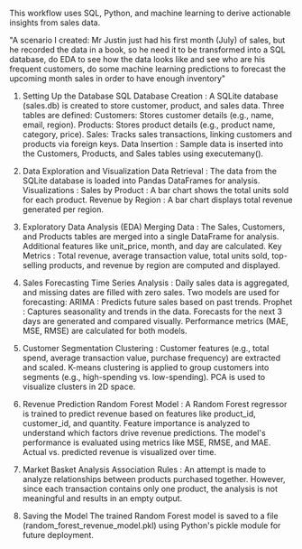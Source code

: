 This workflow uses SQL, Python, and machine learning to derive actionable insights from sales data.

"A scenario I created: Mr Justin just had his first month (July) of sales, but he recorded the data in a book, so he need it to be transformed into a SQL database, do EDA to see how the data looks like and see who are his frequent customers, do some machine learning predictions to forecast the upcoming month sales in order to have enough inventory"



1. Setting Up the Database
SQL Database Creation :
A SQLite database (sales.db) is created to store customer, product, and sales data.
Three tables are defined:
Customers: Stores customer details (e.g., name, email, region).
Products: Stores product details (e.g., product name, category, price).
Sales: Tracks sales transactions, linking customers and products via foreign keys.
Data Insertion :
Sample data is inserted into the Customers, Products, and Sales tables using executemany().

2. Data Exploration and Visualization
Data Retrieval :
The data from the SQLite database is loaded into Pandas DataFrames for analysis.
Visualizations :
Sales by Product : A bar chart shows the total units sold for each product.
Revenue by Region : A bar chart displays total revenue generated per region.

3. Exploratory Data Analysis (EDA)
Merging Data :
The Sales, Customers, and Products tables are merged into a single DataFrame for analysis.
Additional features like unit_price, month, and day are calculated.
Key Metrics :
Total revenue, average transaction value, total units sold, top-selling products, and revenue by region are computed and displayed.

4. Sales Forecasting
Time Series Analysis :
Daily sales data is aggregated, and missing dates are filled with zero sales.
Two models are used for forecasting:
ARIMA : Predicts future sales based on past trends.
Prophet : Captures seasonality and trends in the data.
Forecasts for the next 3 days are generated and compared visually.
Performance metrics (MAE, MSE, RMSE) are calculated for both models.

5. Customer Segmentation
Clustering :
Customer features (e.g., total spend, average transaction value, purchase frequency) are extracted and scaled.
K-means clustering is applied to group customers into segments (e.g., high-spending vs. low-spending).
PCA is used to visualize clusters in 2D space.

6. Revenue Prediction
Random Forest Model :
A Random Forest regressor is trained to predict revenue based on features like product_id, customer_id, and quantity.
Feature importance is analyzed to understand which factors drive revenue predictions.
The model's performance is evaluated using metrics like MSE, RMSE, and MAE.
Actual vs. predicted revenue is visualized over time.

7. Market Basket Analysis
Association Rules :
An attempt is made to analyze relationships between products purchased together.
However, since each transaction contains only one product, the analysis is not meaningful and results in an empty output.
9. Saving the Model
The trained Random Forest model is saved to a file (random_forest_revenue_model.pkl) using Python's pickle module for future deployment.
